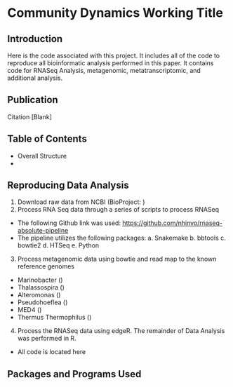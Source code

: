 # Community Dynamics Working Title

## Introduction

Here is the code associated with this project. It includes all of the code to reproduce all bioinformatic analysis performed in this paper. It contains code for RNASeq Analysis, metagenomic, metatranscriptomic, and additional analysis.

## Publication

Citation [Blank]

## Table of Contents
* Overall Structure
* 

## Reproducing Data Analysis
1. Download raw data from NCBI (BioProject: )
2. Process RNA Seq data through a series of scripts to process RNASeq
  - The following Github link was used: https://github.com/nhinvo/rnaseq-absolute-pipeline
  - The pipeline utilizes the following packages:
      a. Snakemake
      b. bbtools
      c. bowtie2
      d. HTSeq
      e. Python
3. Process metagenomic data using bowtie and read map to the known reference genomes
  - Marinobacter ()
  - Thalassospira ()
  - Alteromonas ()
  - Pseudohoeflea ()
  - MED4 () 
  - Thermus Thermophilus ()
4. Process the RNASeq data using edgeR. The remainder of Data Analysis was performed in R.
  - All code is located here

## Packages and Programs Used


